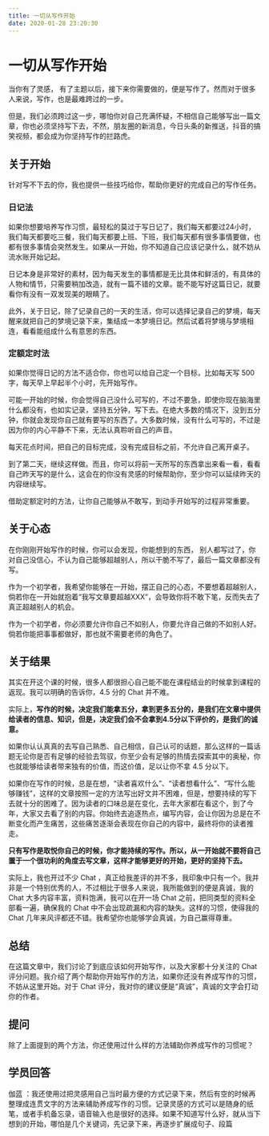 ```yaml
---
title: 一切从写作开始
date: 2020-01-28 23:20:30
---
```


# 一切从写作开始 

当你有了灵感， 有了主题以后，接下来你需要做的，便是写作了。然而对于很多人来说，写作，也是最难跨过的一步。

但是，我们必须跨过这一步，哪怕你对自己充满怀疑，不相信自己能够写出一篇文章，你也必须坚持写下去，不然，朋友圈的新消息，今日头条的新推送，抖音的搞笑视频，都会成为你坚持写作的拦路虎。

## 关于开始

针对写不下去的你，我也提供一些技巧给你，帮助你更好的完成自己的写作任务。

### 日记法

如果你想要培养写作习惯，最轻松的莫过于写日记了，我们每天都要过24小时，我们每天都要吃三餐，我们每天都要上班、下班，我们每天都有很多事情要做，也都有很多事情会突然发生。如果从一开始，你不知道自己应该记录什么，就不妨从流水账开始记起。

日记本身是非常好的素材，因为每天发生的事情都是无比具体和鲜活的，有具体的人物和情节，只需要稍加改造，就有一篇不错的文章。能不能写好这篇日记，就要看你有没有一双发现美的眼睛了。

此外，关于日记，除了记录自己的一天的生活，你可以选择记录自己的梦境，每天醒来就把自己的梦境记录下来，集结成一本梦境日记。然后试着将梦境与梦境相连，看看能组成什么有意思的东西。

### 定额定时法

如果你觉得日记的方法不适合你，你也可以给自己定一个目标，比如每天写 500 字，每天早上早起半个小时，先开始写作。

可能一开始的时候，你会觉得自己没什么可写的，不过不要急，即使你现在脑海里什么都没有，也如实记录，坚持五分钟，写下去。在绝大多数的情况下，没到五分钟，你就会发现你自己就有要写的东西了。大多数时候，没有什么可写的，不过是因为你的内心平静不下来，无法认真聆听自己的声音。

每天花点时间，把自己的目标完成，没有完成目标之前，不允许自己离开桌子。

到了第二天，继续这样做。而且，你可以将前一天所写的东西拿出来看一看，看看自己昨天写的是什么，这会在的你没有灵感的时候帮助你，至少你可以延续昨天的内容继续写。

借助定额定时的方法，让你自己能够从不敢写，到动手开始写的过程非常重要。

## 关于心态


在你刚刚开始写作的时候，你可以会发现，你能想到的东西， 别人都写过了，你对自己没信心，不认为自己能够超越别人，所以干脆不写了，最后一篇文章都没有写。

作为一个初学者，我希望你能够在一开始，摆正自己的心态，不要想着超越别人，倘若你在一开始就抱着“我写文章要超越XXX”，会导致你将不敢下笔，反而失去了真正超越别人的机会。

作为一个初学者，你必须要允许你自己不如别人，你要允许自己做的不如别人好。倘若你能把事事都做好，那也就不需要老师的角色了。

## 关于结果

其实在开这个课的时候，很多人都很担心自己能不能在课程结业的时候拿到课程的返现。我可以明确的告诉你，4.5 分的 Chat 并不难。

实际上，**写作的时候，决定我们能拿五分，拿到更多五分的，是我们在文章中提供给读者的信息、知识，但是，决定我们会不会拿到4.5分以下评价的，是我们的诚意。**

如果你认认真真的去写自己熟悉、自己相信，自己认可的话题，那么这样的一篇话题无论你是否有足够的经验去驾驭，你至少会有足够的热情去探索其中的奥秘，你也就能够给读者带来独有的价值，而这价值，足以让你不拿 4.5 分以下。

如果你在写作的时候，总是在想，“读者喜欢什么”、“读者想看什么”、“写什么能够赚钱”，这样的文章按照一定的方法写出好文并不困难，但是，想要持续的写下去就十分的困难了。因为读者的口味总是在变化，去年大家都在看这个，到了今年，大家又去看了别的内容。你始终去追逐热点，编写内容，会让你因为总是在不断变化而产生痛苦，这些痛苦逐渐会表现在你自己的内容中，最终将你的读者推走。 

**只有写作是取悦你自己的时候，你才能持续的写作。所以，从一开始就不要将自己置于一个很功利的角度去写文章，这样才能够更好的开始，更好的坚持下去。**

实际上，我也开过不少 Chat ，真正给我差评的并不多，我印象中只有一个。我并非是一个特别优秀的人，不过相比于很多人来说，我所能做到的便是真诚，我的 Chat 大多内容丰富，资料饱满，我可以在开一场 Chat 之前，把同类型的资料全部看一遍，确保我的 Chat  中不会出现疏漏和内容的缺失。这样的习惯，使得我的 Chat 几年来风评都还不错。我希望你也能够学会真诚，为自己赢得尊重。


## 总结

在这篇文章中，我们讨论了到底应该如何开始写作，以及大家都十分关注的 Chat 评分问题。我介绍了两个帮助你开始写作的方法，如果你还没有养成写作的习惯，不妨从这里开始。对于 Chat 评分，我对你的建议便是“真诚”，真诚的文字会打动你的作者。

## 提问

除了上面提到的两个方法，你还使用过什么样的方法辅助你养成写作的习惯呢？



## 学员回答

伽蓝 ：我还使用过把灵感用自己当时最方便的方式记录下来，然后有空的时候再整理成连贯文字的方法来辅助养成写作的习惯。记录灵感的方式可以是随身的纸笔，或者手机备忘录，语音输入也是很好的选择。如果不知道写什么好，就从当下想到的开始，哪怕是几个关键词，先记录下来，再逐步扩展成句子、段篇